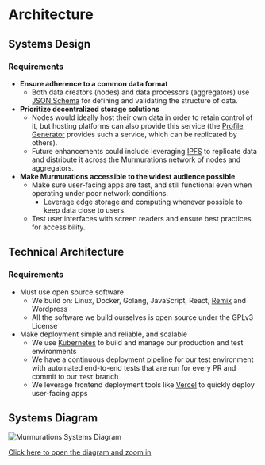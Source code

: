 # Architecture

## Systems Design

### Requirements

- **Ensure adherence to a common data format**
  - Both data creators (nodes) and data processors (aggregators) use [JSON Schema](https://json-schema.org/understanding-json-schema/) for defining and validating the structure of data.
- **Prioritize decentralized storage solutions**
  - Nodes would ideally host their own data in order to retain control of it, but hosting platforms can also provide this service (the [Profile Generator](/about/common-terms.html#profile-generator) provides such a service, which can be replicated by others).
  - Future enhancements could include leveraging [IPFS](https://ipfs.io/#how) to replicate data and distribute it across the Murmurations network of nodes and aggregators.
- **Make Murmurations accessible to the widest audience possible**
  - Make sure user-facing apps are fast, and still functional even when operating under poor network conditions.
    - Leverage edge storage and computing whenever possible to keep data close to users.
  - Test user interfaces with screen readers and ensure best practices for accessibility.

## Technical Architecture

### Requirements

- Must use open source software
  - We build on: Linux, Docker, Golang, JavaScript, React, [Remix](https://remix.run) and Wordpress
  - All the software we build ourselves is open source under the GPLv3 License
- Make deployment simple and reliable, and scalable
  - We use [Kubernetes](https://kubernetes.io/) to build and manage our production and test environments
  - We have a continuous deployment pipeline for our test environment with automated end-to-end tests that are run for every PR and commit to our `test` branch
  - We leverage frontend deployment tools like [Vercel](https://vercel.com/) to quickly deploy user-facing apps

## Systems Diagram

![Murmurations Systems Diagram](/murm_system_diagram.png)

[Click here to open the diagram and zoom in](/murm_system_diagram.png)
